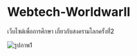 # Webtech-WorldwarII
เว็บไซต์เพื่อการศึกษา เกี่ยวกับสงครามโลกครั้งที่่2

![รูปภาพ1](https://user-images.githubusercontent.com/32518286/127763351-93eb23c9-18f7-4016-ab1d-9fac3af0513e.png)
